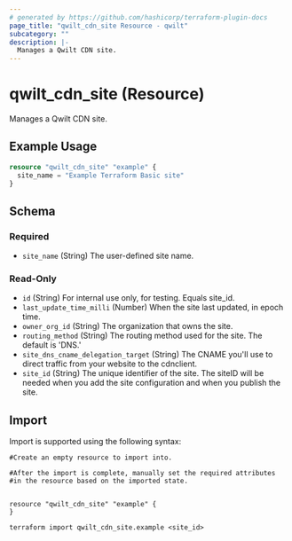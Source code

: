 ```yaml
---
# generated by https://github.com/hashicorp/terraform-plugin-docs
page_title: "qwilt_cdn_site Resource - qwilt"
subcategory: ""
description: |-
  Manages a Qwilt CDN site.
---
```


# qwilt_cdn_site (Resource)

Manages a Qwilt CDN site.

## Example Usage

```terraform
resource "qwilt_cdn_site" "example" {
  site_name = "Example Terraform Basic site"
}
```

<!-- schema generated by tfplugindocs -->
## Schema

### Required

- `site_name` (String) The user-defined site name.

### Read-Only

- `id` (String) For internal use only, for testing. Equals site_id.
- `last_update_time_milli` (Number) When the site last updated, in epoch time.
- `owner_org_id` (String) The organization that owns the site.
- `routing_method` (String) The routing method used for the site. The default is 'DNS.'
- `site_dns_cname_delegation_target` (String) The CNAME you'll use to direct traffic from your website to the cdnclient.
- `site_id` (String) The unique identifier of the site. The siteID will be needed when you add the site configuration and when you publish the site.

## Import

Import is supported using the following syntax:

```shell
#Create an empty resource to import into.

#After the import is complete, manually set the required attributes 
#in the resource based on the imported state.


resource "qwilt_cdn_site" "example" {
}

terraform import qwilt_cdn_site.example <site_id>
```

